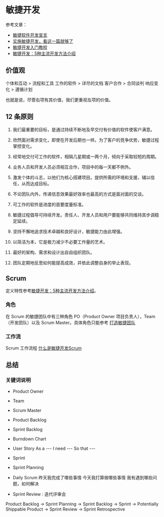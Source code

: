# 敏捷开发

参考文章：
- [敏捷软件开发宣言](http://agilemanifesto.org/iso/zhchs/manifesto.html)
- [实施敏捷开发，看这一篇就够了](https://zhuanlan.zhihu.com/p/37815239)
- [敏捷开发入门教程](http://www.ruanyifeng.com/blog/2019/03/agile-development.html)
- [敏捷开发：5种主流开发方法介绍](http://www.woshipm.com/pmd/956881.html)

## 价值观
个体和互动 > 流程和工具
工作的软件 > 详尽的文档
客户合作   > 合同谈判
响应变化   > 遵循计划

也就是说，尽管右项有其价值，我们更重视左项的价值。

## 12 条原则

1. 我们最重要的目标，是通过持续不断地及早交付有价值的软件使客户满意。

2. 欣然面对需求变化，即使在开发后期也一样。为了客户的竞争优势，敏捷过程掌控变化。

3. 经常地交付可工作的软件，相隔几星期或一两个月，倾向于采取较短的周期。

4. 业务人员和开发人员必须相互合作，项目中的每一天都不例外。

5. 激发个体的斗志，以他们为核心搭建项目。提供所需的环境和支援，辅以信任，从而达成目标。

6. 不论团队内外，传递信息效果最好效率也最高的方式是面对面的交谈。

7. 可工作的软件是进度的首要度量标准。

8. 敏捷过程倡导可持续开发。责任人、开发人员和用户要能够共同维持其步调稳定延续。

9. 坚持不懈地追求技术卓越和良好设计，敏捷能力由此增强。

10. 以简洁为本，它是极力减少不必要工作量的艺术。

11. 最好的架构、需求和设计出自自组织团队。

12. 团队定期地反思如何能提高成效，并依此调整自身的举止表现。

## Scrum

定义特性参考[敏捷开发：5种主流开发方法介绍](http://www.woshipm.com/pmd/956881.html)。

### 角色
在 Scrum 的敏捷团队中有三种角色 PO（Product Owner 项目负责人），Team（开发团队）以及 Scrum Master。具体角色只能参考 [打造敏捷团队](https://blog.teambition.com/blog/agile-tool/agile+team/)

### 工作流
Scrum 工作流程 [什么是敏捷开发Scrum](https://blog.mingdao.com/8911.html)

## 总结

### 关键词说明

- Product Owner
- Team
- Scrum Master
- Product Backlog 
- Sprint Backlog
- Burndown Chart 

- User Story
  As a ---
  I need ---
  So that ---

- Sprint

- Sprint Planning

- Daily Scrum
  昨天我完成了哪些事情
  今天我打算做哪些事情
  我有遇到哪些问题，如何解决

- Sprint Review : 迭代评审会

Product Backlog -> Sprint Planning -> Sprint Backlog -> Sprint -> Potentially Shippable Product -> Sprint Review -> Sprint Retrospective